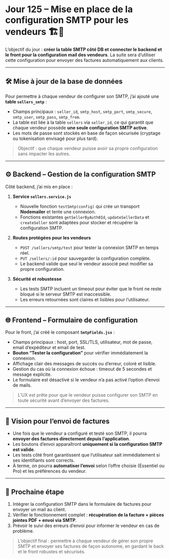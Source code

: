 # Jour 125 – Mise en place de la configuration SMTP pour les vendeurs 🏗️📧

L’objectif du jour : **créer la table SMTP côté DB et connecter le backend et le front pour la configuration mail des vendeurs**. La suite sera d’utiliser cette configuration pour envoyer des factures automatiquement aux clients.

---

## 🛠️ Mise à jour de la base de données

Pour permettre à chaque vendeur de configurer son SMTP, j’ai ajouté une **table `sellers_smtp`** :

* Champs principaux : `seller_id`, `smtp_host`, `smtp_port`, `smtp_secure`, `smtp_user`, `smtp_pass`, `smtp_from`.
* La table est liée à la table `sellers` via `seller_id`, ce qui garantit que chaque vendeur possède **une seule configuration SMTP active**.
* Les mots de passe sont stockés en base de façon sécurisée (cryptage ou tokenisation envisagé pour plus tard).

> Objectif : que chaque vendeur puisse avoir sa propre configuration sans impacter les autres.

---

## ⚙️ Backend – Gestion de la configuration SMTP

Côté backend, j’ai mis en place :

1. **Service `sellers.service.js`**

   * Nouvelle fonction `testSmtp(config)` qui crée un transport **Nodemailer** et tente une connexion.
   * Fonctions existantes `getSellerByAuth0Id`, `updateSellerData` et `createSeller` sont adaptées pour stocker et récupérer la configuration SMTP.

2. **Routes protégées pour les vendeurs**

   * `POST /sellers/smtp/test` pour tester la connexion SMTP en temps réel.
   * `PUT /sellers/:id` pour sauvegarder la configuration complète.
   * Le backend valide que seul le vendeur associé peut modifier sa propre configuration.

3. **Sécurité et robustesse**

   * Les tests SMTP incluent un timeout pour éviter que le front ne reste bloqué si le serveur SMTP est inaccessible.
   * Les erreurs retournées sont claires et lisibles pour l’utilisateur.

---

## 🌐 Frontend – Formulaire de configuration

Pour le front, j’ai créé le composant **`SmtpFields.jsx`** :

* Champs principaux : host, port, SSL/TLS, utilisateur, mot de passe, email d’expéditeur et email de test.
* **Bouton “Tester la configuration”** pour vérifier immédiatement la connexion.
* Affichage clair des messages de succès ou d’erreur, coloré et lisible.
* Gestion du cas où la connexion échoue : timeout de 5 secondes et message explicite.
* Le formulaire est désactivé si le vendeur n’a pas activé l’option d’envoi de mails.

> L’UX est prête pour que le vendeur puisse configurer son SMTP en toute sécurité avant d’envoyer des factures.

---

## 🔮 Vision pour l’envoi de factures

* Une fois que le vendeur a configuré et testé son SMTP, il pourra **envoyer des factures directement depuis l’application**.
* Les boutons d’envoi apparaîtront **uniquement si la configuration SMTP est valide**.
* Les tests côté front garantissent que l’utilisateur sait immédiatement si ses identifiants sont corrects.
* À terme, on pourra **automatiser l’envoi** selon l’offre choisie (Essentiel ou Pro) et les préférences du vendeur.

---

## 🚀 Prochaine étape

1. Intégrer la configuration SMTP dans le formulaire de factures pour envoyer un mail au client.
2. Vérifier le fonctionnement complet : **récupération de la facture + pièces jointes PDF + envoi via SMTP**.
3. Prévoir le suivi des erreurs d’envoi pour informer le vendeur en cas de problème.

> L’objectif final : permettre à chaque vendeur de gérer son propre SMTP et envoyer ses factures de façon autonome, en gardant le back et le front robustes et sécurisés.
